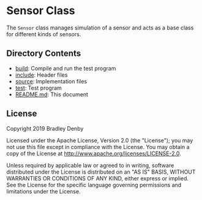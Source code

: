 # Sensor Class

The `Sensor` class manages simulation of a sensor and acts as a base class for
different kinds of sensors.

## Directory Contents

* [build](build/README.md): Compile and run the test program
* [include](include/Sensor.hpp): Header files
* [source](source/Sensor.cpp): Implementation files
* [test](test/test-sensor.cpp): Test program
* [README.md](README.md): This document

## License

Copyright 2019 Bradley Denby

Licensed under the Apache License, Version 2.0 (the "License"); you may not use
this file except in compliance with the License. You may obtain a copy of the
License at <http://www.apache.org/licenses/LICENSE-2.0>.

Unless required by applicable law or agreed to in writing, software distributed
under the License is distributed on an "AS IS" BASIS, WITHOUT WARRANTIES OR
CONDITIONS OF ANY KIND, either express or implied. See the License for the
specific language governing permissions and limitations under the License.
